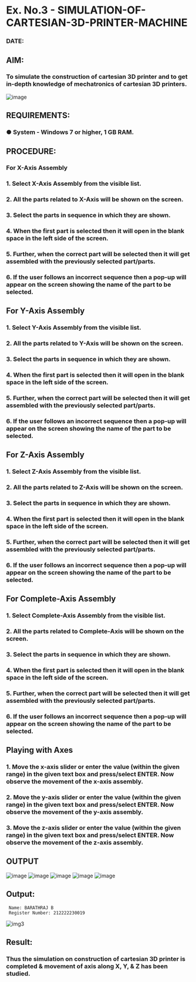 # Ex. No.3 - SIMULATION-OF-CARTESIAN-3D-PRINTER-MACHINE
### DATE: 

## AIM:
### To simulate the construction of cartesian 3D printer and to get in-depth knowledge of mechatronics of cartesian 3D printers.

![image](https://github.com/Sellakumar1987/Ex.-No.-3---SIMULATION-OF-CARTESIAN-3D-PRINTER-MACHINE/assets/113594316/69572917-1257-45d7-bf57-ff48a6e5a711)

## REQUIREMENTS:
### ●	System - Windows 7 or higher, 1 GB RAM.

## PROCEDURE:
### For X-Axis Assembly
###   1.	Select X-Axis Assembly from the visible list.
###   2.	All the parts related to X-Axis will be shown on the screen.
###   3.	Select the parts in sequence in which they are shown.
###   4.	When the first part is selected then it will open in the blank space in the left side of the screen.
###   5.	Further, when the correct part will be selected then it will get assembled with the previously selected part/parts.
###   6.	If the user follows an incorrect sequence then a pop-up will appear on the screen showing the name of the part to be selected.

## For Y-Axis Assembly
###   1.	Select Y-Axis Assembly from the visible list.
###   2.	All the parts related to Y-Axis will be shown on the screen.
###   3.	Select the parts in sequence in which they are shown.
###   4.	When the first part is selected then it will open in the blank space in the left side of the screen.
###   5.	Further, when the correct part will be selected then it will get assembled with the previously selected part/parts.
###   6.	If the user follows an incorrect sequence then a pop-up will appear on the screen showing the name of the part to be selected.

## For Z-Axis Assembly
###   1.	Select Z-Axis Assembly from the visible list.
###   2.	All the parts related to Z-Axis will be shown on the screen.
###   3.	Select the parts in sequence in which they are shown.
###   4.	When the first part is selected then it will open in the blank space in the left side of the screen.
###   5.	Further, when the correct part will be selected then it will get assembled with the previously selected part/parts.
###   6.	If the user follows an incorrect sequence then a pop-up will appear on the screen showing the name of the part to be selected.

## For Complete-Axis Assembly
###   1.	Select Complete-Axis Assembly from the visible list.
###   2.	All the parts related to Complete-Axis will be shown on the screen.
###   3.	Select the parts in sequence in which they are shown.
###   4.	When the first part is selected then it will open in the blank space in the left side of the screen.
###   5.	Further, when the correct part will be selected then it will get assembled with the previously selected part/parts.
###   6.	If the user follows an incorrect sequence then a pop-up will appear on the screen showing the name of the part to be selected.

## Playing with Axes
###   1.	Move the x-axis slider or enter the value (within the given range) in the given text box and press/select ENTER. Now observe the movement of the x-axis assembly.
###   2.	Move the y-axis slider or enter the value (within the given range) in the given text box and press/select ENTER. Now observe the movement of the y-axis assembly.
###   3.	Move the z-axis slider or enter the value (within the given range) in the given text box and press/select ENTER. Now observe the movement of the z-axis assembly.

## OUTPUT
![image](https://github.com/Gchethankumar/Ex.-No.-3---SIMULATION-OF-CARTESIAN-3D-PRINTER-MACHINE/assets/118348224/c4943492-cf4c-4db6-91c7-a1856a9017e6)
![image](https://github.com/Gchethankumar/Ex.-No.-3---SIMULATION-OF-CARTESIAN-3D-PRINTER-MACHINE/assets/118348224/9f671647-3e3c-4d61-96a3-b94e5cffe66a)
![image](https://github.com/Gchethankumar/Ex.-No.-3---SIMULATION-OF-CARTESIAN-3D-PRINTER-MACHINE/assets/118348224/6507eb13-f82f-4771-be48-398bb47620c8)
![image](https://github.com/Gchethankumar/Ex.-No.-3---SIMULATION-OF-CARTESIAN-3D-PRINTER-MACHINE/assets/118348224/0b31d9b0-791a-4afc-865e-728d193f28d7)
![image](https://github.com/Gchethankumar/Ex.-No.-3---SIMULATION-OF-CARTESIAN-3D-PRINTER-MACHINE/assets/118348224/ab0e999f-10cb-4666-9e3c-11231f99951e)


## Output:
```
 Name: BARATHRAJ B
 Register Number: 212222230019
```
![img3](https://github.com/Gchethankumar/Ex.-No.-3---SIMULATION-OF-CARTESIAN-3D-PRINTER-MACHINE/assets/118348224/dc5067a2-de37-495f-9eda-2fb471678bbf)

## Result: 
### Thus the simulation on construction of cartesian 3D printer is completed & movement of axis along X, Y, & Z has been studied.
